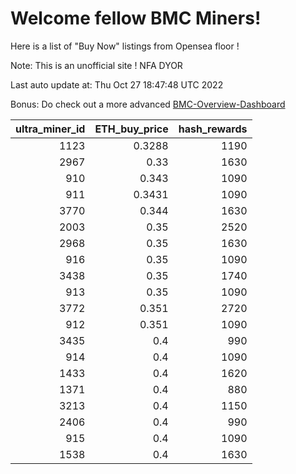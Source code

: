 # Welcome fellow BMC Miners!
Here is a list of "Buy Now" listings from Opensea floor !

Note: This is an unofficial site ! NFA DYOR

Last auto update at: Thu Oct 27 18:47:48 UTC 2022

Bonus: Do check out a more advanced [BMC-Overview-Dashboard](https://dune.com/defifunk/BMC-Overview-Dashboard)


|   ultra_miner_id |   ETH_buy_price |   hash_rewards |
|-----------------:|----------------:|---------------:|
|             1123 |          0.3288 |           1190 |
|             2967 |          0.33   |           1630 |
|              910 |          0.343  |           1090 |
|              911 |          0.3431 |           1090 |
|             3770 |          0.344  |           1630 |
|             2003 |          0.35   |           2520 |
|             2968 |          0.35   |           1630 |
|              916 |          0.35   |           1090 |
|             3438 |          0.35   |           1740 |
|              913 |          0.35   |           1090 |
|             3772 |          0.351  |           2720 |
|              912 |          0.351  |           1090 |
|             3435 |          0.4    |            990 |
|              914 |          0.4    |           1090 |
|             1433 |          0.4    |           1620 |
|             1371 |          0.4    |            880 |
|             3213 |          0.4    |           1150 |
|             2406 |          0.4    |            990 |
|              915 |          0.4    |           1090 |
|             1538 |          0.4    |           1630 |